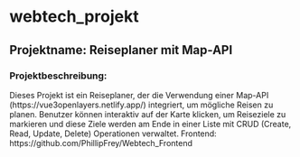 <h1>webtech_projekt</h1>
<h2>Projektname: Reiseplaner mit Map-API</h2>
<h3>Projektbeschreibung:</h3>
Dieses Projekt ist ein Reiseplaner, der die Verwendung einer Map-API (https://vue3openlayers.netlify.app/) integriert, um mögliche Reisen zu planen. Benutzer können interaktiv auf der Karte klicken, um Reiseziele zu markieren und diese Ziele werden am Ende in einer Liste mit CRUD (Create, Read, Update, Delete) Operationen verwaltet.
Frontend: https://github.com/PhillipFrey/Webtech_Frontend

